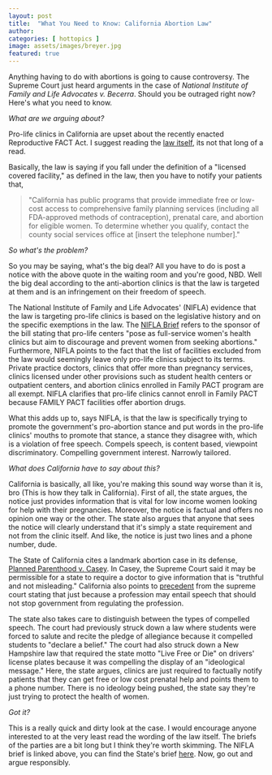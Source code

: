 ```yaml
---
layout: post
title:  "What You Need to Know: California Abortion Law"
author: 
categories: [ hottopics ]
image: assets/images/breyer.jpg
featured: true
---
```

Anything having to do with abortions is going to cause controversy. The Supreme Court just heard arguments in the case of *National Institute of Family and Life Advocates v. Becerra*. Should you be outraged right now? Here's what you need to know.

_What are we arguing about?_

Pro-life clinics in California are upset about the recently enacted Reproductive FACT Act. I suggest reading the [law itself](https://leginfo.legislature.ca.gov/faces/billNavClient.xhtml?bill_id=201520160AB775), its not that long of a read. 

Basically, the law is saying if you fall under the definition of a "licensed covered facility," as defined in the law, then you have to notify your patients that, 
>"California has public programs that provide immediate free or low-cost access to comprehensive family planning services (including all FDA-approved methods of contraception), prenatal care, and abortion for eligible women. To determine whether you qualify, contact the county social services office at [insert the telephone number]."

_So what's the problem?_

So you may be saying, what's the big deal? All you have to do is post a notice with the above quote in the waiting room and you're good, NBD. Well the big deal according to the anti-abortion clinics is that the law is targeted at them and is an infringement on their freedom of speech.

The National Institute of Family and Life Advocates' (NIFLA) evidence that the law is targeting pro-life clinics is based on the legislative history and on the specific exemptions in the law. The [NIFLA Brief](https://www.supremecourt.gov/DocketPDF/16/16-1140/26997/20180108123359506_2018.01.08%20NIFLAvB%20Brief%20of%20Petitioners%20FINAL.pdf) refers to the sponsor of the bill stating that pro-life centers "pose as full-service women's health clinics but aim to discourage and prevent women from seeking abortions." Furthermore, NIFLA points to the fact that the list of facilities excluded from the law would seemingly leave only pro-life clinics subject to its terms. Private practice doctors, clinics that offer more than pregnancy services, clinics licensed under other provisions such as student health centers or outpatient centers, and abortion clinics enrolled in Family PACT program are all exempt. NIFLA clarifies that pro-life clinics cannot enroll in Family PACT because FAMILY PACT facilities offer abortion drugs.

What this adds up to, says NIFLA, is that the law is specifically trying to promote the government's pro-abortion stance and put words in the pro-life clinics' mouths to promote that stance, a stance they disagree with, which is a violation of free speech. Compels speech, is content based, viewpoint discriminatory. Compelling government interest. Narrowly tailored.

_What does California have to say about this?_

California is basically, all like, you're making this sound way worse than it is, bro (This is how they talk in California). First of all, the state argues, the notice just provides information that is vital for low income women looking for help with their pregnancies. Moreover, the notice is factual and offers no opinion one way or the other. The state also argues that anyone that sees the notice will clearly understand that it's simply a state requirement and not from the clinic itself. And like, the notice is just two lines and a phone number, dude. 

The State of California cites a landmark abortion case in its defense, [Planned Parenthood v. Casey](https://supreme.justia.com/cases/federal/us/505/833/case.html). In Casey, the Supreme Court said it may be permissible for a state to require a doctor to give information that is "truthful and not misleading." California also points to [precedent](https://supreme.justia.com/cases/federal/us/472/846/case.html) from the supreme court stating that just because a profession may entail speech that should not stop government from regulating the profession. 

The state also takes care to distinguish between the types of compelled speech. The court had previously struck down a law where students were forced to salute and recite the pledge of allegiance because it compelled students to "declare a belief." The court had also struck down a New Hampshire law that required the state motto "Live Free or Die" on drivers' license plates because it was compelling the display of an "ideological message." Here, the state argues, clinics are just required to factually notify patients that they can get free or low cost prenatal help and points them to a phone number. There is no ideology being pushed, the state say they're just trying to protect the health of women.

_Got it?_

This is a really quick and dirty look at the case. I would encourage anyone interested to at the very least read the wording of the law itself. The briefs of the parties are a bit long but I think they're worth skimming. The NIFLA brief is linked above, you can find the State's brief [here](https://www.supremecourt.gov/DocketPDF/16/16-1140/35961/20180220155129758_2018.02.20.ussc.16-1140.jak.state_resp_merits_brief.pdf). Now, go out and argue responsibly.